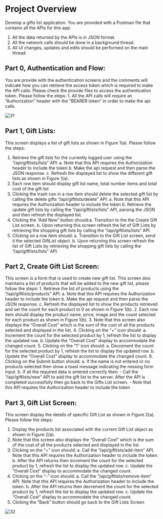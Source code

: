 <h1><b1>Project Overview</b1></h1>

Develop a gifts list application. You are provided with
a Postman file that contains all the APIs for this app.
1. All the data returned by the APIs is in JSON format.
2. All the network calls should be done in a background thread.
3. All UI changes, updates and edits should be performed on the main thread.

<h2><b1>Part 0, Authentication and Flow:</b1></h2>
You are provide with the authentication screens and the comments will indicate how you
can retrieve the access token which is required to make the API calls. Please check the
provide files to access the authentication token. Please follow the steps:
1. All the API calls will require an “Authorization” header with the “BEARER token” in
order to make the api calls.

![31](https://github.com/ashvinibalte/MobileApplicationGiftListApp/assets/125997432/55ce72f0-2877-432b-b0fc-4eaa193cdf0c)

<h2><b1>Part 1, Gift Lists:</b1></h2>

This screen displays a list of gift lists as shown in Figure 1(a). Please follow the steps:
1. Retrieve the gift lists for the currently logged user using the “/api/giftlists/lists” API:
a. Note that this API requires the Authorization header to include the token
b. Make the api request and then parse the JSON response.
c. Refresh the displayed list to show the different gift lists as shown in Figure 1(a).
2. Each row item should display gift list name, total number items and total cost of the
gift list
3. Clicking the trash can in a row item should delete the selected gift list by calling the
delete gifts “/api/giftlists/delete” API:
a. Note that this API requires the Authorization header to include the token
b. Retrieve the update gift lists by calling the “/api/giftlists/lists” API, parsing the
JSON and then refresh the displayed list.
4. Clicking the “Add New” button should:a. Transition to the the Create Gift List screen.
b. Upon returning this screen refresh the list of Gift Lists by retrieving the shopping
gift lists by calling the “/api/giftlists/lists” API.
5. Clicking on a row item should:
a. Transition to the Gift List screen, send it the selected GiftList object.
b. Upon returning this screen refresh the list of Gift Lists by retrieving the shopping
gift lists by calling the “/api/giftlists/lists” API.

<h2><b1>Part 2, Create Gift List Screen:</b1></h2>
This screen is a form that is used to create new gift list. This screen also maintains a list
of products that will be added to the new gift list, please follow the steps:
1. Retrieve the list of products using the “/api/giftlists/products” API:
a. Note that this API requires the Authorization header to include the token
b. Make the api request and then parse the JSON response.
c. Refresh the displayed list to show the products retrieved and set the count for
each product to 0 as shown in Figure 1(b).
2. Each row item should display the product name, price, image and the count selected
for each product as shown in Figure 1(b).
3. Note that this screen also displays the “Overall Cost” which is the sum of the cost of
all the products selected and displayed in the list.
4. Clicking on the “+” icon should:
a. Increment the count for the selected product by 1, refresh the list to display the
updated row.
b. Update the “Overall Cost” display to accommodate the changed count.
5. Clicking on the “1” icon should:
a. Decrement the count for the selected product by 1, refresh the list to display the
updated row.
b. Update the “Overall Cost” display to accommodate the changed count.
6. Clicking on the Submit button should:
a. If the name is not entered or no products selected then show a toast message
indicating the missing form input.
b. If all the required data is entered correctly then:
- Call the “/api/giftlists/new” API to add the gift list to the server. After the API is
completed successfully then go back to the Gifts List screen.
- Note that this API requires the Authorization header to include the token
  
<h2><b1>Part 3, Gift List Screen:</b1></h2>

This screen display the details of specific Gift List as shown in Figure 2(a). Please follow
the steps:
1. Display the products list associated with the current Gift List object as shown in
Figure 2(a).
2. Note that this screen also displays the “Overall Cost” which is the sum of the cost of
all the products selected and displayed in the list.
3. Clicking on the “+” icon should:
a. Call the “/api/giftlists/add-item” API. Note that this API requires the Authorization
header to include the token.
b. After the API returns then increment the count for the selected product by 1,
refresh the list to display the updated row.
c. Update the “Overall Cost” display to accommodate the changed count.
4. Clicking on the “-” icon should:
a. Call the “/api/giftlists/remove-item” API. Note that this API requires the
Authorization header to include the token.
b. After the API returns then decrement the count for the selected product by 1,
refresh the list to display the updated row.
c. Update the “Overall Cost” display to accommodate the changed count.
5. Clicking the “Back” button should go back to the Gift Lists Screen

![32](https://github.com/ashvinibalte/MobileApplicationGiftListApp/assets/125997432/1a404f62-9ddb-4889-ac10-e059071f6532)



